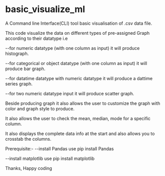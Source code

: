 # basic_visualize_ml
A Command line Interface(CLI) tool basic visualisation of .csv data file.

This code visualize the data on different types of pre-assigned Graph according to their datatype i.e

--for numeric datatype (with one column as input) it will produce histograph.

--for categorical or object datatype (with one column as input) it will produce bar graph.

--for datatime datatype with numeric datatype it will produce a dattime series graph.

--for two numeric datatype input it will produce scatter graph.


Beside producing graph it also allows the user to customize the graph with color and graph style to produce.

It also allows the user to check the mean, median, mode for a specific column.

It also displays the complete data info at the start and also allows you to crosstab the columns.

Prerequisite:-
--install Pandas
	use pip install Pandas

--install matplotlib
	use pip install matplotlib


Thanks,
Happy coding
